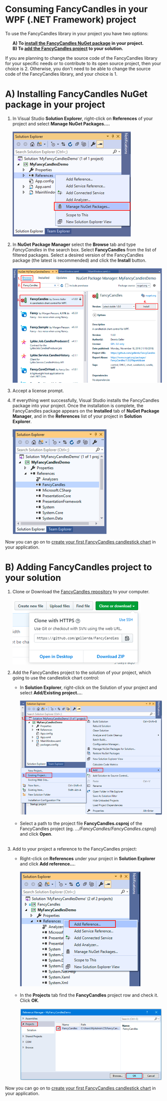 # Consuming FancyCandles in your WPF (.NET Framework) project
To use the FancyCandles library in your project you have two options:

 &nbsp;&nbsp;&nbsp;&nbsp;&nbsp;&nbsp;**A) To [install the FancyCandles NuGet package](#nuget_package) in your project.**<br>
 &nbsp;&nbsp;&nbsp;&nbsp;&nbsp;&nbsp;**B) To [add the FancyCandles project](#add_project) to your solution.**

If you are planning to change the source code of the FancyCandles library for your specific needs or to contribute to its open source project, then your choice is 2.
Otherwise, you don't need to be able to change the source code of the FancyCandles library, and your choice is 1.<a name="nuget_package"></a>

# A) Installing FancyCandles NuGet package in your project
1. In Visual Studio **Solution Explorer**, right-click on **References** of your project and select **Manage NuGet Packages....**<br><br>
![Manage NuGet Packages](../images/screen_nuget_packages.png)

1. In **NuGet Package Manager** select the **Browse** tab and type *FancyCandles* in the search box. Select **FancyCandles** from the list of filtered packages. Select a desired version of the FancyCandles package (the latest is recommended) and click the **Install** button.<br><br>
![Install the FancyCandles NuGet package](../images/screen_install_fancycandles.png)

1. Accept a license prompt.

1. If everything went successfully, Visual Studio installs the FancyCandles package into your project. Once the installation is complete, the FancyCandles package appears on the **Installed** tab of **NuGet Package Manager**, and in the **References** list of your project in **Solution Explorer**.<br><br>
![FancyCandles appears in References](../images/screen_fancycandles_in_references.png)

<a name="add_project"></a>Now you can go on to [create your first FancyCandles candlestick chart](creating_candlestick_chart.md) in your application.

# B) Adding FancyCandles project to your solution

1. Clone or Download the [FancyCandles repository](https://github.com/gellerda/FancyCandles) to your computer.<br><br>
    ![Download or clone the FancyCandles repository](../images/screen_github_clone.png)

1. Add the FancyCandles project to the solution of your project, which going to use the candlestick chart control:
    * In **Solution Explorer**, right-click on the Solution of your project and select **Add/Existing project...**.<br><br>
    ![Add the FancyCandles project to the solution](../images/screen_add_existing_project.png)<br><br>
    * Select a path to the project file **FancyCandles.csproj** of the FancyCandles project (eg. *.../FancyCandles/FancyCandles.csproj*) and click **Open**.<br><br>

1. Add to your project a reference to the FancyCandles project:
    * Right-click on **References** under your project in **Solution Explorer** and click **Add reference...**.<br><br>
    ![Add a reference to the FancyCandles project](../images/screen_add_reference.png)<br><br>
    * In the **Projects** tab find the **FancyCandles** project row and check it. Click **OK**.<br><br>
    ![Check the FancyCandles project](../images/screen_check_fancycandles_project.png)<br>

Now you can go on to [create your first FancyCandles candlestick chart](creating_candlestick_chart.md) in your application.
